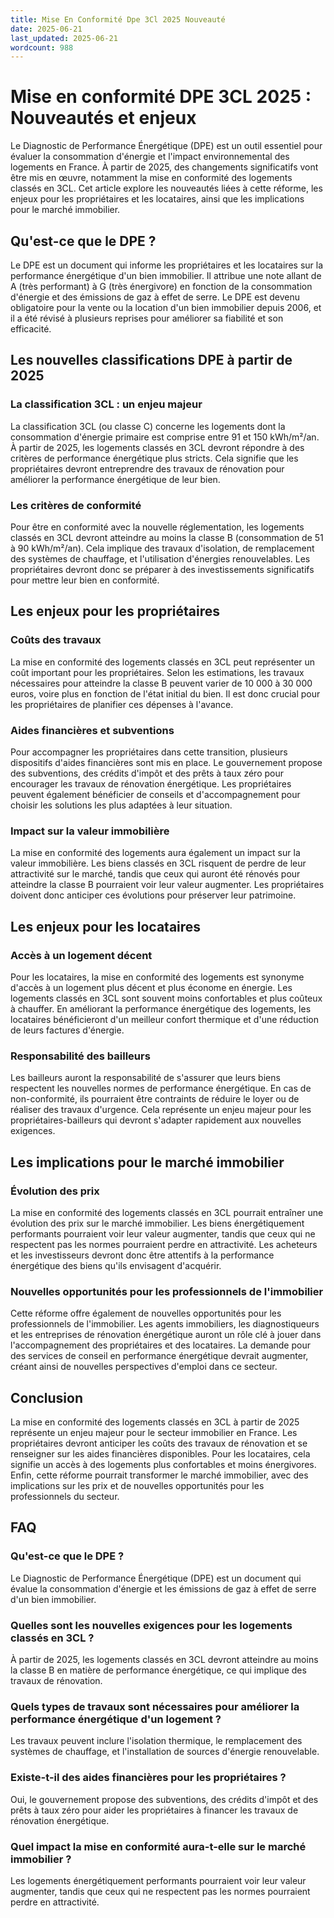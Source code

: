 ```yaml
---
title: Mise En Conformité Dpe 3Cl 2025 Nouveauté
date: 2025-06-21
last_updated: 2025-06-21
wordcount: 988
---
```


# Mise en conformité DPE 3CL 2025 : Nouveautés et enjeux

Le Diagnostic de Performance Énergétique (DPE) est un outil essentiel pour évaluer la consommation d'énergie et l'impact environnemental des logements en France. À partir de 2025, des changements significatifs vont être mis en œuvre, notamment la mise en conformité des logements classés en 3CL. Cet article explore les nouveautés liées à cette réforme, les enjeux pour les propriétaires et les locataires, ainsi que les implications pour le marché immobilier.

## Qu'est-ce que le DPE ?

Le DPE est un document qui informe les propriétaires et les locataires sur la performance énergétique d'un bien immobilier. Il attribue une note allant de A (très performant) à G (très énergivore) en fonction de la consommation d'énergie et des émissions de gaz à effet de serre. Le DPE est devenu obligatoire pour la vente ou la location d'un bien immobilier depuis 2006, et il a été révisé à plusieurs reprises pour améliorer sa fiabilité et son efficacité.

## Les nouvelles classifications DPE à partir de 2025

### La classification 3CL : un enjeu majeur

La classification 3CL (ou classe C) concerne les logements dont la consommation d'énergie primaire est comprise entre 91 et 150 kWh/m²/an. À partir de 2025, les logements classés en 3CL devront répondre à des critères de performance énergétique plus stricts. Cela signifie que les propriétaires devront entreprendre des travaux de rénovation pour améliorer la performance énergétique de leur bien.

### Les critères de conformité

Pour être en conformité avec la nouvelle réglementation, les logements classés en 3CL devront atteindre au moins la classe B (consommation de 51 à 90 kWh/m²/an). Cela implique des travaux d'isolation, de remplacement des systèmes de chauffage, et l'utilisation d'énergies renouvelables. Les propriétaires devront donc se préparer à des investissements significatifs pour mettre leur bien en conformité.

## Les enjeux pour les propriétaires

### Coûts des travaux

La mise en conformité des logements classés en 3CL peut représenter un coût important pour les propriétaires. Selon les estimations, les travaux nécessaires pour atteindre la classe B peuvent varier de 10 000 à 30 000 euros, voire plus en fonction de l'état initial du bien. Il est donc crucial pour les propriétaires de planifier ces dépenses à l'avance.

### Aides financières et subventions

Pour accompagner les propriétaires dans cette transition, plusieurs dispositifs d'aides financières sont mis en place. Le gouvernement propose des subventions, des crédits d'impôt et des prêts à taux zéro pour encourager les travaux de rénovation énergétique. Les propriétaires peuvent également bénéficier de conseils et d'accompagnement pour choisir les solutions les plus adaptées à leur situation.

### Impact sur la valeur immobilière

La mise en conformité des logements aura également un impact sur la valeur immobilière. Les biens classés en 3CL risquent de perdre de leur attractivité sur le marché, tandis que ceux qui auront été rénovés pour atteindre la classe B pourraient voir leur valeur augmenter. Les propriétaires doivent donc anticiper ces évolutions pour préserver leur patrimoine.

## Les enjeux pour les locataires

### Accès à un logement décent

Pour les locataires, la mise en conformité des logements est synonyme d'accès à un logement plus décent et plus économe en énergie. Les logements classés en 3CL sont souvent moins confortables et plus coûteux à chauffer. En améliorant la performance énergétique des logements, les locataires bénéficieront d'un meilleur confort thermique et d'une réduction de leurs factures d'énergie.

### Responsabilité des bailleurs

Les bailleurs auront la responsabilité de s'assurer que leurs biens respectent les nouvelles normes de performance énergétique. En cas de non-conformité, ils pourraient être contraints de réduire le loyer ou de réaliser des travaux d'urgence. Cela représente un enjeu majeur pour les propriétaires-bailleurs qui devront s'adapter rapidement aux nouvelles exigences.

## Les implications pour le marché immobilier

### Évolution des prix

La mise en conformité des logements classés en 3CL pourrait entraîner une évolution des prix sur le marché immobilier. Les biens énergétiquement performants pourraient voir leur valeur augmenter, tandis que ceux qui ne respectent pas les normes pourraient perdre en attractivité. Les acheteurs et les investisseurs devront donc être attentifs à la performance énergétique des biens qu'ils envisagent d'acquérir.

### Nouvelles opportunités pour les professionnels de l'immobilier

Cette réforme offre également de nouvelles opportunités pour les professionnels de l'immobilier. Les agents immobiliers, les diagnostiqueurs et les entreprises de rénovation énergétique auront un rôle clé à jouer dans l'accompagnement des propriétaires et des locataires. La demande pour des services de conseil en performance énergétique devrait augmenter, créant ainsi de nouvelles perspectives d'emploi dans ce secteur.

## Conclusion

La mise en conformité des logements classés en 3CL à partir de 2025 représente un enjeu majeur pour le secteur immobilier en France. Les propriétaires devront anticiper les coûts des travaux de rénovation et se renseigner sur les aides financières disponibles. Pour les locataires, cela signifie un accès à des logements plus confortables et moins énergivores. Enfin, cette réforme pourrait transformer le marché immobilier, avec des implications sur les prix et de nouvelles opportunités pour les professionnels du secteur.

## FAQ

### Qu'est-ce que le DPE ?

Le Diagnostic de Performance Énergétique (DPE) est un document qui évalue la consommation d'énergie et les émissions de gaz à effet de serre d'un bien immobilier.

### Quelles sont les nouvelles exigences pour les logements classés en 3CL ?

À partir de 2025, les logements classés en 3CL devront atteindre au moins la classe B en matière de performance énergétique, ce qui implique des travaux de rénovation.

### Quels types de travaux sont nécessaires pour améliorer la performance énergétique d'un logement ?

Les travaux peuvent inclure l'isolation thermique, le remplacement des systèmes de chauffage, et l'installation de sources d'énergie renouvelable.

### Existe-t-il des aides financières pour les propriétaires ?

Oui, le gouvernement propose des subventions, des crédits d'impôt et des prêts à taux zéro pour aider les propriétaires à financer les travaux de rénovation énergétique.

### Quel impact la mise en conformité aura-t-elle sur le marché immobilier ?

Les logements énergétiquement performants pourraient voir leur valeur augmenter, tandis que ceux qui ne respectent pas les normes pourraient perdre en attractivité.